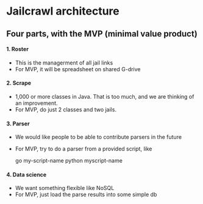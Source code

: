 # Jailcrawl architecture

## Four parts, with the MVP (minimal value product)

#### 1. Roster

  - This is the managerment of all jail links
  - For MVP, it will be spreadsheet on shared G-drive
  
#### 2. Scrape

  - 1,000 or more classes in Java. That is too much, and we are thinking of
  an improvement. 
  - For MVP, do just 2 classes and two jails.


#### 3. Parser

  - We would like people to be able to contribute parsers in the future
  - For MVP, try to do a parser from a provided script, like
    
    go my-script-name 
    python myscript-name
    
#### 4. Data science

  - We want something flexible like NoSQL 
  - For MVP, just load the parse results into some simple db    
  
